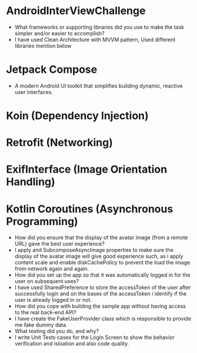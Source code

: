 # AndroidInterViewChallenge

- What frameworks or supporting libraries did you use to make the task simpler and/or easier to
  accomplish?
- I have used Clean Architecture with MVVM pattern, Used different libraries mention below
# Jetpack Compose
-  A modern Android UI toolkit that simplifies building dynamic, reactive user interfaces.
# Koin (Dependency Injection)
# Retrofit (Networking)
# ExifInterface (Image Orientation Handling)
# Kotlin Coroutines (Asynchronous Programming)
- How did you ensure that the display of the avatar image (from a remote URL) gave the best user
  experience?
- I apply and SubcomposeAsyncImage properties to make sure the display of the avatar image will give good experience such, as i apply content scale and enable diskCachePolicy to prevent the load the image from network again and again.
- How did you set up the app so that it was automatically logged in for the user on subsequent
  uses?
- I have used SharedPreference to store the accessToken of the user after successfully login and on the bases of the accessToken i identify if the user is already logged in or not.
- How did you cope with building the sample app without having access to the real back-end API?
- I have create the FakeUserProvider class which is responsible to provide me fake dummy data.
- What testing did you do, and why?
- I write Unit Tests cases for the Login Screen to show the behavior verification and isloation and also code quality.